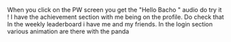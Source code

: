 When you click on the PW screen you get the "Hello Bacho " audio do try it !
I have the achievement section with me being on the profile. Do check that 
In the weekly leaderboard i have me and my friends.
In the login section various animation are there with the panda
